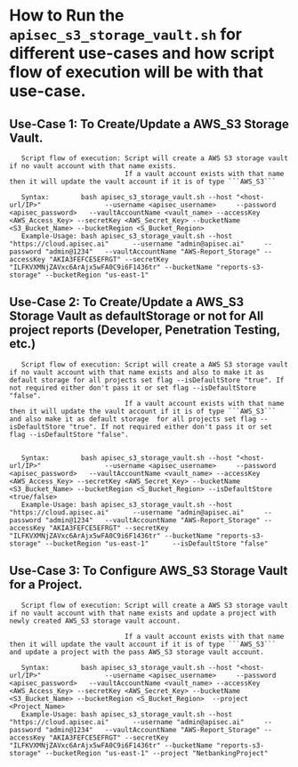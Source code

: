 # How to Run the ```apisec_s3_storage_vault.sh``` for different use-cases and how script flow of execution will be with that use-case.

##       Use-Case 1: To Create/Update a AWS_S3 Storage Vault.
       Script flow of execution: Script will create a AWS S3 storage vault if no vault account with that name exists. 
                                 If a vault account exists with that name then it will update the vault account if it is of type ```AWS_S3```
       
       Syntax:        bash apisec_s3_storage_vault.sh --host "<host-url/IP>"                --username <apisec_username>     --password <apisec_password>   --vaultAccountName <vault_name> --accessKey <AWS_Access_Key> --secretKey <AWS_Secret_Key> --bucketName <S3_Bucket_Name> --bucketRegion <S_Bucket_Region>
       Example-Usage: bash apisec_s3_storage_vault.sh --host "https://cloud.apisec.ai"      --username "admin@apisec.ai"     --password "admin@1234"   --vaultAccountName "AWS-Report_Storage" --accessKey "AKIA3FEFCE5EFRGT" --secretKey "ILFKVXMNjZAVxc6ArAjx5wFA0C9i6F1436tr" --bucketName "reports-s3-storage" --bucketRegion "us-east-1"      


##       Use-Case 2: To Create/Update a AWS_S3 Storage Vault as defaultStorage or not for All project reports (Developer, Penetration Testing, etc.) 
       Script flow of execution: Script will create a AWS S3 storage vault if no vault account with that name exists and also to make it as default storage for all projects set flag --isDefaultStore "true". If not required either don't pass it or set flag --isDefaultStore "false".
                                 If a vault account exists with that name then it will update the vault account if it is of type ```AWS_S3``` and also make it as default storage  for all projects set flag --isDefaultStore "true". If not required either don't pass it or set flag --isDefaultStore "false".
                               
       
       Syntax:        bash apisec_s3_storage_vault.sh --host "<host-url/IP>"                --username <apisec_username>     --password <apisec_password>   --vaultAccountName <vault_name> --accessKey <AWS_Access_Key> --secretKey <AWS_Secret_Key> --bucketName <S3_Bucket_Name> --bucketRegion <S_Bucket_Region> --isDefaultStore <true/false>
       Example-Usage: bash apisec_s3_storage_vault.sh --host "https://cloud.apisec.ai"      --username "admin@apisec.ai"     --password "admin@1234"   --vaultAccountName "AWS-Report_Storage" --accessKey "AKIA3FEFCE5EFRGT" --secretKey "ILFKVXMNjZAVxc6ArAjx5wFA0C9i6F1436tr" --bucketName "reports-s3-storage" --bucketRegion "us-east-1"      --isDefaultStore "false"


##       Use-Case 3: To Configure AWS_S3 Storage Vault for a Project.
       Script flow of execution: Script will create a AWS S3 storage vault if no vault account with that name exists and update a project with newly created AWS_S3 storage vault account.

                                 If a vault account exists with that name then it will update the vault account if it is of type ```AWS_S3``` and update a project with the pass AWS_S3 storage vault account.
       
       Syntax:        bash apisec_s3_storage_vault.sh --host "<host-url/IP>"                --username <apisec_username>     --password <apisec_password>   --vaultAccountName <vault_name> --accessKey <AWS_Access_Key> --secretKey <AWS_Secret_Key> --bucketName <S3_Bucket_Name> --bucketRegion <S_Bucket_Region>  --project <Project_Name>
       Example-Usage: bash apisec_s3_storage_vault.sh --host "https://cloud.apisec.ai"      --username "admin@apisec.ai"     --password "admin@1234"   --vaultAccountName "AWS-Report_Storage" --accessKey "AKIA3FEFCE5EFRGT" --secretKey "ILFKVXMNjZAVxc6ArAjx5wFA0C9i6F1436tr" --bucketName "reports-s3-storage" --bucketRegion "us-east-1" --project "NetbankingProject"

